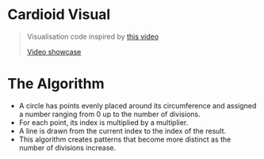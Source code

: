 # Cardioid Visual
> Visualisation code inspired by [this video](https://www.youtube.com/watch?v=bl3nc_a1nvs)  
>
>[Video showcase](https://youtu.be/TLOuTdks1lo)

# The Algorithm
- A circle has points evenly placed around its circumference and assigned a number ranging from 0 up to the number of divisions.
- For each point, its index is multiplied by a multiplier.
- A line is drawn from the current index to the index of the result.
- This algorithm creates patterns that become more distinct as the number of divisions increase.